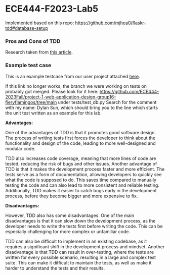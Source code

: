 # ECE444-F2023-Lab5

Implemented based on this repo: https://github.com/mjhea0/flaskr-tdd#database-setup


### Pros and Cons of TDD

Research taken from [this article](https://medium.com/javarevisited/the-pros-and-cons-of-tdd-in-software-development-bc65ec3bcc76).

### Example test case 

This is an example testcase from our user project attached [here](https://github.com/ECE444-2023Fall/project-1-web-application-design-group16-fieryflamingos/blob/05c77bb487300e3da111578b249a82917f649b4f/tests/test_db.py#L107).

If this link no longer works, the branch we were working on tests on probably got merged.
Please look for it here: https://github.com/ECE444-2023Fall/project-1-web-application-design-group16-fieryflamingos/tree/main
under tests/test_db.py
Search for the comment with my name: Dylan Sun, which should bring you to the line which starts the unit test written as an example for this lab. 

**Advantages:**

One of the advantages of TDD is that it promotes good software design. The process of writing tests first forces the developer to think about the functionality and design of the code, leading to more well-designed and modular code.

TDD also increases code coverage, meaning that more lines of code are tested, reducing the risk of bugs and other issues. Another advantage of TDD is that it makes the development process faster and more efficient. The tests serve as a form of documentation, allowing developers to quickly see what the code is supposed to do. This saves time compared to manually testing the code and can also lead to more consistent and reliable testing. Additionally, TDD makes it easier to catch bugs early in the development process, before they become bigger and more expensive to fix.

**Disadvantages:**

However, TDD also has some disadvantages. One of the main disadvantages is that it can slow down the development process, as the developer needs to write the tests first before writing the code. This can be especially challenging for more complex or unfamiliar code.

TDD can also be difficult to implement in an existing codebase, as it requires a significant shift in the development process and mindset. Another disadvantage is that TDD can result in over-testing, where the tests are written for every possible scenario, resulting in a large and complex test suite. This can make it difficult to maintain the tests, as well as make it harder to understand the tests and their results.
